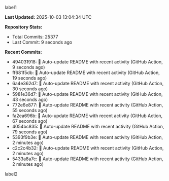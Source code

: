 
label1 
<!-- ACTIVITY_START -->
**Last Updated:** 2025-10-03 13:04:34 UTC

**Repository Stats:**
- Total Commits: 25377
- Last Commit: 9 seconds ago

**Recent Commits:**
- 494031918: 🤖 Auto-update README with recent activity (GitHub Action, 9 seconds ago)
- ff681f5db: 🤖 Auto-update README with recent activity (GitHub Action, 19 seconds ago)
- 6a4e362d7: 🤖 Auto-update README with recent activity (GitHub Action, 30 seconds ago)
- 5981e36d7: 🤖 Auto-update README with recent activity (GitHub Action, 43 seconds ago)
- 772e6e877: 🤖 Auto-update README with recent activity (GitHub Action, 55 seconds ago)
- fa2ea696b: 🤖 Auto-update README with recent activity (GitHub Action, 67 seconds ago)
- 4054bc835: 🤖 Auto-update README with recent activity (GitHub Action, 79 seconds ago)
- 5393f9b3e: 🤖 Auto-update README with recent activity (GitHub Action, 2 minutes ago)
- c2c2c4b32: 🤖 Auto-update README with recent activity (GitHub Action, 2 minutes ago)
- 5433a8a7c: 🤖 Auto-update README with recent activity (GitHub Action, 2 minutes ago)
<!-- ACTIVITY_END -->

label2
